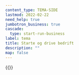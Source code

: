 ```yaml
---
content_type: TEMA-SIDE
lastmod: 2022-02-22
need_help: true
jumbotron_business: true
cascade:
  type: start-run-business
label: tema
title: Starte og drive bedrift
description: ""
map: false
---
```

{{<latest-news count="5" newscategory="business">}}